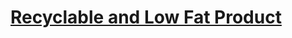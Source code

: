 # [Recyclable and Low Fat Product](https://leetcode.com/problems/recyclable-and-low-fat-products/?envType=study-plan-v2&envId=top-sql-50)